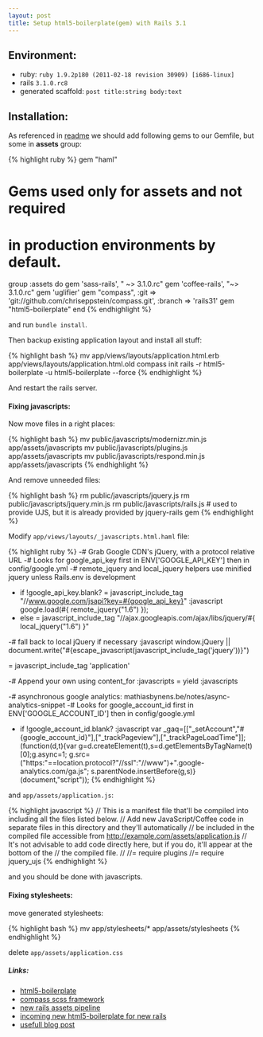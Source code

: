 ```yaml
---
layout: post
title: Setup html5-boilerplate(gem) with Rails 3.1
---
```


Environment:
------------

* ruby: `ruby 1.9.2p180 (2011-02-18 revision 30909) [i686-linux]`
* rails `3.1.0.rc8`
* generated scaffold: `post title:string body:text`

Installation:
-------------

As referenced in [readme](https://github.com/sporkd/compass-html5-boilerplate#readme) we should add following gems to our Gemfile, but some in <strong>assets</strong> group:

{% highlight ruby %}
gem "haml"

# Gems used only for assets and not required
# in production environments by default.
group :assets do
  gem 'sass-rails', "  ~> 3.1.0.rc"
  gem 'coffee-rails', "~> 3.1.0.rc"
  gem 'uglifier'
  gem "compass", :git => 'git://github.com/chriseppstein/compass.git', :branch => 'rails31'
  gem "html5-boilerplate"
end
{% endhighlight %}

and run `bundle install`.

Then backup existing application layout and install all stuff:

{% highlight bash %}
mv app/views/layouts/application.html.erb app/views/layouts/application.html.old
compass init rails -r html5-boilerplate -u html5-boilerplate --force
{% endhighlight %}

And restart the rails server.

#### Fixing javascripts:

Now move files in a right places:

{% highlight bash %}
mv public/javascripts/modernizr.min.js app/assets/javascripts
mv public/javascripts/plugins.js app/assets/javascripts
mv public/javascripts/respond.min.js app/assets/javascripts
{% endhighlight %}

And remove unneeded files:

{% highlight bash %}
rm public/javascripts/jquery.js
rm public/javascripts/jquery.min.js
rm public/javascripts/rails.js # used to provide UJS, but it is already provided by jquery-rails gem
{% endhighlight %}

Modify `app/views/layouts/_javascripts.html.haml` file:

{% highlight ruby %}
-# Grab Google CDN's jQuery, with a protocol relative URL
-# Looks for google_api_key first in ENV['GOOGLE_API_KEY'] then in config/google.yml
-# remote_jquery and local_jquery helpers use minified jquery unless Rails.env is development
- if !google_api_key.blank?
  = javascript_include_tag "//www.google.com/jsapi?key=#{google_api_key}"
  :javascript
    google.load(#{ remote_jquery("1.6") });
- else
  = javascript_include_tag "//ajax.googleapis.com/ajax/libs/jquery/#{ local_jquery("1.6") }"

-# fall back to local jQuery if necessary
:javascript
  window.jQuery || document.write("#{escape_javascript(javascript_include_tag('jquery'))}")
  
= javascript_include_tag 'application'
    
-#  Append your own using content_for :javascripts
= yield :javascripts

-# asynchronous google analytics: mathiasbynens.be/notes/async-analytics-snippet
-# Looks for google_account_id first in ENV['GOOGLE_ACCOUNT_ID'] then in config/google.yml
- if !google_account_id.blank?
  :javascript
    var _gaq=[["_setAccount","#{google_account_id}"],["_trackPageview"],["_trackPageLoadTime"]];
    (function(d,t){var g=d.createElement(t),s=d.getElementsByTagName(t)[0];g.async=1;
    g.src=("https:"==location.protocol?"//ssl":"//www")+".google-analytics.com/ga.js";
    s.parentNode.insertBefore(g,s)}(document,"script"));
{% endhighlight %}

and `app/assets/application.js`:

{% highlight javascript %}
// This is a manifest file that'll be compiled into including all the files listed below.
// Add new JavaScript/Coffee code in separate files in this directory and they'll automatically
// be included in the compiled file accessible from http://example.com/assets/application.js
// It's not advisable to add code directly here, but if you do, it'll appear at the bottom of the
// the compiled file.
//
//= require plugins
//= require jquery_ujs
{% endhighlight %}

and you should be done with javascripts.

#### Fixing stylesheets:

move generated stylesheets:

{% highlight bash %}
mv app/stylesheets/* app/assets/stylesheets
{% endhighlight %}

delete `app/assets/application.css`

##### Links:

* [html5-boilerplate](https://github.com/sporkd/compass-html5-boilerplate#readme)
* [compass scss framework](http://compass-style.org/)
* [new rails assets pipeline](https://github.com/sstephenson/sprockets/#readme)
* [incoming new html5-boilerplate for new rails](https://github.com/sporkd/html5-rails)
* [usefull blog post](http://metaskills.net/2011/07/29/use-compass-sass-framework-files-with-the-rails-3.1.0.rc5-asset-pipeline/)
